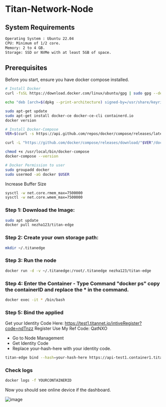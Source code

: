 # Titan-Network-Node

## System Requirements

```bash
Operating System : Ubuntu 22.04
CPU: Minimum of 1/2 core.
Memory: 2 to 4 GB.
Storage: SSD or NVMe with at least 5GB of space.
```

## Prerequisites

Before you start, ensure you have docker compose installed.

```bash
# Install Docker
curl -fsSL https://download.docker.com/linux/ubuntu/gpg | sudo gpg --dearmor -o /usr/share/keyrings/docker-archive-keyring.gpg

echo "deb [arch=$(dpkg --print-architecture) signed-by=/usr/share/keyrings/docker-archive-keyring.gpg] https://download.docker.com/linux/ubuntu $(lsb_release -cs) stable" | sudo tee /etc/apt/sources.list.d/docker.list > /dev/null

sudo apt-get update
sudo apt-get install docker-ce docker-ce-cli containerd.io
docker version

# Install Docker-Compose
VER=$(curl -s https://api.github.com/repos/docker/compose/releases/latest | grep tag_name | cut -d '"' -f 4)

curl -L "https://github.com/docker/compose/releases/download/"$VER"/docker-compose-$(uname -s)-$(uname -m)" -o /usr/local/bin/docker-compose

chmod +x /usr/local/bin/docker-compose
docker-compose --version

# Docker Permission to user
sudo groupadd docker
sudo usermod -aG docker $USER
```

Increase Buffer Size

```bash
sysctl -w net.core.rmem_max=7500000
sysctl -w net.core.wmem_max=7500000
```

### Step 1: Download the Image:

```bash
sudo apt update
docker pull nezha123/titan-edge
```

### Step 2: Create your own storage path:

```bash
mkdir ~/.titanedge
```

### Step 3: Run the node

```bash
docker run -d -v ~/.titanedge:/root/.titanedge nezha123/titan-edge
```

### Step 4: Enter the Container - Type Command "docker ps" copy the containerID and replace the \* in the command.

```bash
docker exec -it * /bin/bash
```

### Step 5: Bind the applied

Get your Identity Code Here: https://test1.titannet.io/intiveRegister?code=ndTnzz Register Use My Ref Code: QatNXO

* Go to Node Management
* Get Identity Code
* Replace your-hash-here with your identity code.

```bash
titan-edge bind --hash=your-hash-here https://api-test1.container1.titannet.io/api/v2/device/binding
```

### Check logs

```bash
docker logs -f YOURCONTAINERID
```

Now you should see online device if the dashboard.

![image](https://github.com/user-attachments/assets/0cc41727-90f2-4d07-8bd1-97d567a76ae8)
